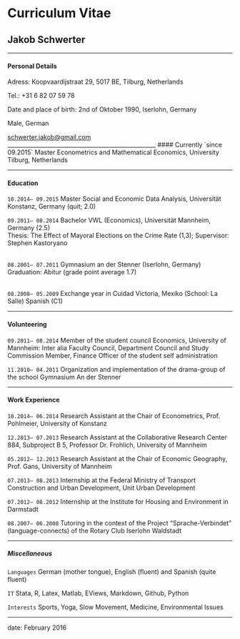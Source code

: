 
# Curriculum Vitae
## Jakob Schwerter
____________________________________________________

#### Personal Details
Adress: Koopvaardijstraat 29, 5017 BE, Tilburg, Netherlands <br >

Tel.: +31 6 82 07 59 78 <br >

Date and place of birth: 2nd of Oktober 1990, Iserlohn, Germany <br >

Male, German
<div id="webaddress">
<a href="schwerter.jakob@gmail.com">schwerter.jakob@gmail.com</a>
</div>
____________________________________________________
#### Currently
`since 09.2015`
Master Econometrics and Mathematical Economics, University Tilburg, Netherlands

____________________________________________________
#### Education

`10.2014– 09.2015`
Master Social and Economic Data Analysis, Universität Konstanz, Germany (quit; 2.0)<br >

`09.2011– 08.2014`
Bachelor VWL (Economics), Universität Mannheim, Germany (2.5) <br >Thesis: The Effect of Mayoral Elections on the Crime Rate (1,3); Supervisor: Stephen Kastoryano

<br >`08.2001– 07.2011` Gymnasium an der Stenner (Iserlohn, Germany)<br > Graduation: Abitur (grade point average 1.7)

<br >`08.2008– 05.2009` Exchange year in Cuidad Victoria, Mexiko (School: La Salle) Spanish (C1)

____________________________________________________
#### Volunteering

`09.2011– 08.2014`
Member of the student council Economics, University of Mannheim: Inter alia Faculty Council, Department Council and Study Commission Member, Finance Officer of the student self administration <br >

`11.2010– 04.2011`
Organization and implementation of the drama-group of the school Gymnasium An der Stenner

____________________________________________________
#### Work Experience

`10.2014– 06.2014` Research Assistant at the Chair of Econometrics, Prof. Pohlmeier, University of Konstanz <br >
`12.2013– 07.2013` Research Assistant at the Collaborative Research Center 884, Subproject B 5, Professor Dr. Frohlich, University of Mannheim <br >
`05.2012– 12.2013` Research Assistant at the Chair of Economic Geography, Prof. Gans, University of Mannheim <br >
`07.2013– 08.2013` Internship at the Federal Ministry of Transport Construction and Urban Development, Unit Urban Development <br >
`07.2012– 08.2012` Internship at the Institute for Housing and Environment in Darmstadt <br >

`08.2007– 06.2008` Tutoring in the context of the Project “Sprache-Verbindet” (language-connects) of the Rotary Club Iserlohn Waldstadt____________________________________________________
##### Miscellaneous

`Languages` German (mother tongue), English (fluent) and Spanish (quite fluent) <br >

`IT` Stata, R, Latex, Matlab, EViews, Markdown, Github, Python<br >

`Interests` Sports, Yoga, Slow Movement, Medicine, Environmental Issues

____________________________________________________

date: February 2016


[//]: # (pandoc cv.md -s -o cv_jakobschwerter.pdf)
[//]: # (pandoc cv.md -s -o cv_jakobschwerter.html)



